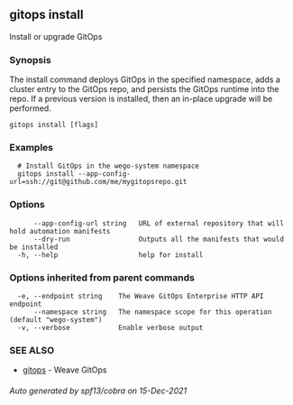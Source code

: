 ## gitops install

Install or upgrade GitOps

### Synopsis

The install command deploys GitOps in the specified namespace,
adds a cluster entry to the GitOps repo, and persists the GitOps runtime into the
repo. If a previous version is installed, then an in-place upgrade will be performed.

```
gitops install [flags]
```

### Examples

```
  # Install GitOps in the wego-system namespace
  gitops install --app-config-url=ssh://git@github.com/me/mygitopsrepo.git
```

### Options

```
      --app-config-url string   URL of external repository that will hold automation manifests
      --dry-run                 Outputs all the manifests that would be installed
  -h, --help                    help for install
```

### Options inherited from parent commands

```
  -e, --endpoint string    The Weave GitOps Enterprise HTTP API endpoint
      --namespace string   The namespace scope for this operation (default "wego-system")
  -v, --verbose            Enable verbose output
```

### SEE ALSO

* [gitops](gitops.md)	 - Weave GitOps

###### Auto generated by spf13/cobra on 15-Dec-2021
